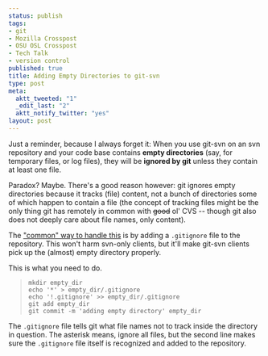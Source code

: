 ```yaml
--- 
status: publish
tags: 
- git
- Mozilla Crosspost
- OSU OSL Crosspost
- Tech Talk
- version control
published: true
title: Adding Empty Directories to git-svn
type: post
meta: 
  aktt_tweeted: "1"
  _edit_last: "2"
  aktt_notify_twitter: "yes"
layout: post
---
```

Just a reminder, because I always forget it: When you use git-svn on an svn repository and your code base contains <strong>empty directories</strong> (say, for temporary files, or log files), they will be <strong>ignored by git</strong> unless they contain at least one file.

Paradox? Maybe. There's a good reason however: git ignores empty directories because it tracks (file) content, not a bunch of directories some of which happen to contain a file (the concept of tracking files might be the only thing git has remotely in common with <del>good</del> ol' CVS -- though git also does not deeply care about file names, only content).

The <a href="http://stackoverflow.com/questions/115983/how-do-i-add-an-empty-directory-to-a-git-repository">"common" way to handle this</a> is by adding a <code>.gitignore</code> file to the repository. This won't harm svn-only clients, but it'll make git-svn clients pick up the (almost) empty directory properly.

This is what you need to do.

<blockquote><code>mkdir empty_dir
echo &#39;*&#39; > empty_dir/.gitignore
echo &#39;!.gitignore&#39; >> empty_dir/.gitignore
git add empty_dir
git commit -m &#39;adding empty directory&#39; empty_dir</code></blockquote>

The <code>.gitignore</code> file tells git what file names not to track inside the directory in question. The asterisk means, ignore all files, but the second line makes sure the <code>.gitignore</code> file itself is recognized and added to the repository.
